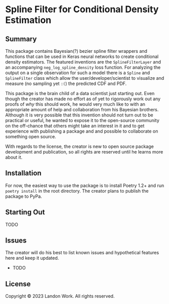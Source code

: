 # Spline Filter for Conditional Density Estimation

## Summary

This package contains Bayesian(?) bezier spline filter wrappers and functions that can be used in Keras neural networks to create conditional density estimators. The featured inventions are the `SplineFilterLayer` and an accompanying `neg_log_spline_density` loss function. For analyzing the output on a single observation for such a model there is a `Spline` and `SplineFilter` class which allow the user/developer/scientist to visualize and measure (no sampling yet `:(`) the predicted CDF and PDF.

This package is the brain child of a data scientist just starting out. Even though the creator has made no effort as of yet to rigorously work out any proofs of *why* this should work, he would very much like to with an appropriate amount of help and collaboration from his Bayesian brothers. Although it is very possible that this invention should not turn out to be practical or useful, he wanted to expose it to the open-source community on the off-chance that others might take an interest in it and to get experience with publishing a package and and possible to collaborate on something open source.

With regards to the license, the creator is new to open source package development and publication, so all rights are reserved until he learns more about it.

## Installation

For now, the easiest way to use the package is to install Poetry 1.2+ and run `poetry install` in the root directory.
The creator plans to publish the package to PyPa.

## Starting Out

TODO

## Issues

The creator will do his best to list known issues and hypothetical features here and keep it updated.

- TODO

## License

Copyright © 2023 Landon Work. All rights reserved.
